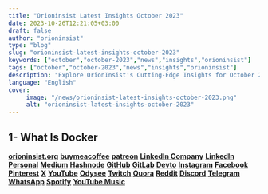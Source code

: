```yaml
---
title: "Orioninsist Latest Insights October 2023"
date: 2023-10-26T12:21:05+03:00
draft: false
author: "orioninsist"
type: "blog"
slug: "orioninsist-latest-insights-october-2023"
keywords: ["october","october-2023","news","insights","orioninsist"]
tags: ["october","october-2023","news","insights","orioninsist"]
description: "Explore OrionInsist's Cutting-Edge Insights for October 2023"
language: "English"
cover:
     image: "/news/orioninsist-latest-insights-october-2023.png"
     alt: "orioninsist-latest-insights-october-2023"
---
```


## 1- What Is Docker
**[orioninsist.org](https://orioninsist.org/blog/what-is-docker/)**
**[buymeacoffee](https://www.buymeacoffee.com/orioninsist/what-is-docker)**
**[patreon](https://www.patreon.com/posts/what-is-docker-91388809?utm_medium=clipboard_copy&utm_source=copyLink&utm_campaign=postshare_creator&utm_content=join_link)**
**[LinkedIn Company](https://www.linkedin.com/feed/update/urn:li:activity:7121403809272086528)**
**[LinkedIn Personal](https://www.linkedin.com/pulse/what-docker-murat-kurkoglu-eoh4f)**
**[Medium](https://medium.com/@orioninsist/what-is-docker-5f5af88bdfc4)**
**[Hashnode](https://orioninsist.net/what-is-docker)**
**[GitHub](https://github.com/orioninsist/devops)**
**[GitLab]()**
**[Devto](https://dev.to/orioninsist/what-is-docker-30ag)**
**[Instagram]()**
**[Facebook]()**
**[Pinterest]()**
**[X]()**
**[YouTube]()**
**[Odysee]()**
**[Twitch]()**
**[Quora](https://qr.ae/pKrTKM)**
**[Reddit]()**
**[Discord]()**
**[Telegram]()**
**[WhatsApp]()**
**[Spotify]()**
**[YouTube Music]()**
